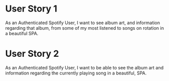 # User Story 1

As an Authenticated Spotify User, I want to see album art, and information regarding that album, from some of my most listened to songs on rotation in a beautiful SPA. 

# User Story 2

As an Authenticated Spotify User, I want to be able to see the album art and information regarding the currently playing song in a beautiful, SPA. 